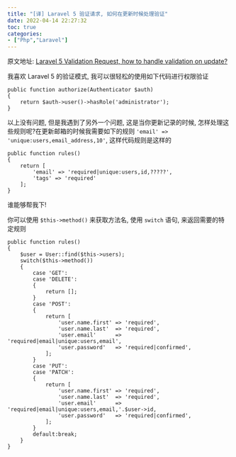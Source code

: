 ```yaml
---
title: "[译] Laravel 5 验证请求, 如何在更新时候处理验证"
date: 2022-04-14 22:27:32
toc: true
categories:
- ["Php","Laravel"]
---
```




原文地址: [Laravel 5 Validation Request, how to handle validation on update?](https://laracasts.com/discuss/channels/requests/laravel-5-validation-request-how-to-handle-validation-on-update)

我喜欢 Laravel 5 的验证模式, 我可以很轻松的使用如下代码进行权限验证



```
public function authorize(Authenticator $auth)
{
    return $auth->user()->hasRole('administrator');
}
```
以上没有问题, 但是我遇到了另外一个问题, 这是当你更新记录的时候, 怎样处理这些规则呢?在更新邮箱的时候我需要如下的规则 `'email' => 'unique:users,email_address,10'`, 这样代码规则是这样的 
```
public function rules()
{
    return [
        'email' => 'required|unique:users,id,?????',
        'tags' => 'required'
    ];
}
```
谁能够帮我下!

你可以使用 `$this->method()` 来获取方法名, 使用 `switch` 语句, 来返回需要的特定规则
```
public function rules()
{
    $user = User::find($this->users);
    switch($this->method())
    {
        case 'GET':
        case 'DELETE':
        {
            return [];
        }
        case 'POST':
        {
            return [
                'user.name.first' => 'required',
                'user.name.last'  => 'required',
                'user.email'      => 'required|email|unique:users,email',
                'user.password'   => 'required|confirmed',
            ];
        }
        case 'PUT':
        case 'PATCH':
        {
            return [
                'user.name.first' => 'required',
                'user.name.last'  => 'required',
                'user.email'      => 'required|email|unique:users,email,'.$user->id,
                'user.password'   => 'required|confirmed',
            ];
        }
        default:break;
    }
}
```

